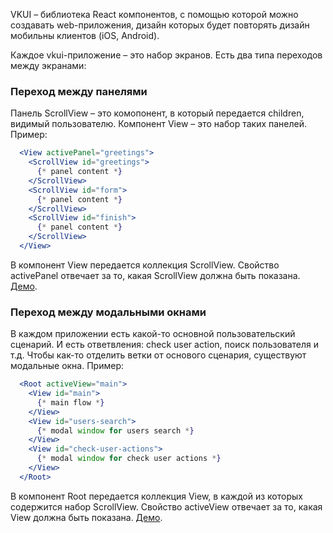 VKUI – библиотека React компонентов, с помощью которой можно создавать web-приложения, дизайн которых будет повторять
дизайн мобильны клиентов (iOS, Android).

Каждое vkui-приложение – это набор экранов. Есть два типа переходов между экранами:

### Переход между панелями

Панель ScrollView – это комопонент, в который передается children, видимый пользователю. Компонент View – это набор таких панелей. Пример:

```jsx static
  <View activePanel="greetings">
    <ScrollView id="greetings">
      {* panel content *}
    </ScrollView>
    <ScrollView id="form">
      {* panel content *}
    </ScrollView>
    <ScrollView id="finish">
      {* panel content *}  
    </ScrollView>
  </View>
```

В компонент View передается коллекция ScrollView. Свойство
activePanel отвечает за то, какая ScrollView должна быть показана. [Демо](#view).

### Переход между модальными окнами

В каждом приложении есть какой-то основной пользовательский сценарий. И есть ответвления: check user action, поиск пользователя и т.д.
Чтобы как-то отделить ветки от основого сценария, существуют модальные окна. Пример:

```jsx static
  <Root activeView="main">
    <View id="main">
      {* main flow *}
    </View>
    <View id="users-search">
      {* modal window for users search *}
    </View>
    <View id="check-user-actions">
      {* modal window for check user actions *}  
    </View>
  </Root>
```

В компонент Root передается коллекция View, в каждой из которых содержится набор ScrollView. Свойство
activeView отвечает за то, какая View должна быть показана. [Демо](#root).
